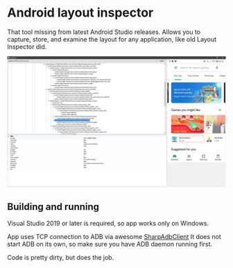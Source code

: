# Android layout inspector

That tool missing from latest Android Studio releases.
Allows you to capture, store, and examine the layout for any application, like old Layout Inspector did.

![](./screenshots/screenshot.png)

## Building and running

Visual Studio 2019 or later is required, so app works only on Windows.

App uses TCP connection to ADB via awesome [SharpAdbClient](https://github.com/quamotion/madb)
It does not start ADB on its own, so make sure you have ADB daemon running first.

Code is pretty dirty, but does the job.